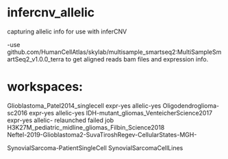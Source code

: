# infercnv_allelic
capturing allelic info for use with inferCNV


-use github.com/HumanCellAtlas/skylab/multisample_smartseq2:MultiSampleSmartSeq2_v1.0.0_terra to get aligned reads bam files and expression info.



# workspaces:

Glioblastoma_Patel2014_singlecell   expr-yes  allelic-yes
Oligodendroglioma-sc2016   expr-yes allelic-yes
IDH-mutant_gliomas_VenteicherScience2017  expr-yes  allelic- relaunched failed job
H3K27M_pediatric_midline_gliomas_Filbin_Science2018   
Neftel-2019-Glioblastoma2-SuvaTiroshRegev-CellularStates-MGH-

SynovialSarcoma-PatientSingleCell
SynovialSarcomaCellLines



